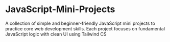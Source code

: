 # JavaScript-Mini-Projects
A collection of simple and beginner-friendly JavaScript mini projects to practice core web development skills. Each project focuses on fundamental JavaScript logic with clean UI using Tailwind CS
